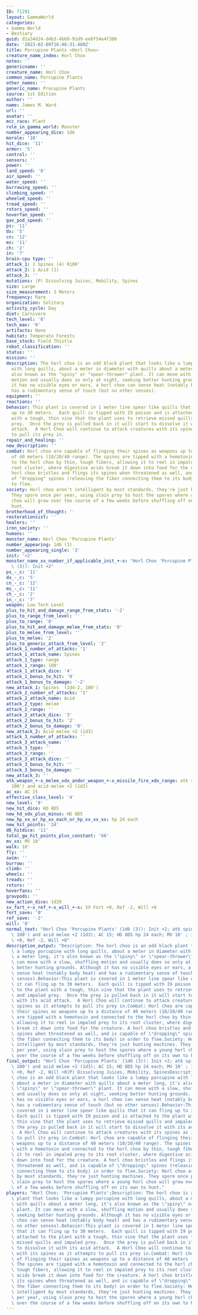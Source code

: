 ```yaml
---
ID: 71291
layout: GammaWorld
categories:
- Gamma World
- Bestiary
guid: d1a34d24-d4b3-4b60-91d9-ee8f54e4f386
date: '2023-02-09T16:46:31.480Z'
title: Porcupine Plants «Horl Choo»
creature_name_index: Horl Choo
notes: ''
genericname: ''
creature_name: Horl Choo
common_name: Porcupine Plants
other_names: ''
generic_name: Procupine Plants
source: 1st Edition
author: ''
name: James M. Ward
url: ''
avatar: ''
mcc_race: Plant
role_in_gamma_world: Monster
number_appearing_dice: 1d6
morale: '10'
hit_dice: '11'
armor: '5'
control: ''
sensors: ''
power: ''
land_speed: '8'
air_speed: ''
water_speed: ''
burrowing_speed: ''
climbing_speed: ''
wheeled_speed: ''
tread_speed: ''
rotors_speed: ''
hoverfan_speed: ''
gav_pod_speed: ''
ps: '11'
dx: '5'
cn: '12'
ms: '11'
ch: '2'
in: '7'
brain-cpu type: ''
attack_1: 1 Spines (4) R100'
attack_2: 1 Acid (1)
attack_3: ''
mutations: (P) Dissolving Juices, Mobility, Spines
size: Large
size_measurement: 3 Meters
frequency: Rare
organization: Solitary
activity_cycle: Day
diet: Carnivore
tech_level: '0'
tech_max: '0'
artifacts: None
habitat: Temperate Forests
base_stock: Field Thistle
robot_classification: ''
status: ''
mission: ''
description: The horl choo is an odd black plant that looks like a lumpy porcupine
  with long quills, about a meter in diameter with quills about a meter long, it's
  also known as the "spiny" or "spear-thrower" plant. It can move with a slow, shuffling
  motion and usually does so only at night, seeking better hunting grounds. Although
  it has no visible eyes or ears, a horl choo can sense heat (notably body heat) and
  has a rudimentary sense of touch (but no other senses).
equipment: ''
reactions: ''
behavior: This plant is covered in 1 meter line spear like quills that it can fling
  up to 30 meters.  Each quill is tipped with I9 poison and is attached to the plant
  with a tough, thin vine that the plant uses to retrieve missed quills and impaled
  prey.  Once the prey is pulled back in it will start to dissolve it with its acid
  attack.  A Horl Choo will continue to attack creatures with its spines as it attempts
  to pull its prey in.
repair_and_healing: ''
new_description: ''
combat: Horl choo are capable of flinging their spines as weapons up to a distance
  of 40 meters (10/20/40 range). The spines are tipped with a hemotoxin and connected
  to the horl choo by thin, tough fibers, allowing it to reel in impaled prey to its
  root cluster, where digestive acids break it down into food for the creature. A
  horl choo bristles and flings its spines when threatened as well, and is capable
  of "dropping" spines (releasing the fiber connecting them to its body) in order
  to flee.
society: Horl choo aren't intelligent by most standards, they're just hunting machines.
  They spore once per year, using slain prey to host the spores where a young horl
  choo will grow over the course of a few weeks before shuffling off on its own to
  hunt.
brotherhood_of_thought: ''
restorationsist: ''
healers: ''
iron_society: ''
humans: ''
monster_name: Horl Choo 'Porcupine Plants'
number_appearing: 1d6 (3)
number_appearing_single: '3'
init: '+2'
monster_name_xx_number_if_applicable_init_+-x: "Horl Choo 'Porcupine Plants' (1d6\
  \ (3)): Init +2"
ps_-_c: '11'
dx_-_c: '5'
cn_-_c: '12'
ms_-_c: '11'
ch_-_c: '2'
in_-_c: '7'
weapon: Low Tech Level
plus_to_hit_and_damage_range_from_stats: '-2'
plus_to_range_from_level: ''
plus_to_range: '0'
plus_to_hit_and_damage_melee_from_stats: '0'
plus_to_melee_from_level: ''
plus_to_melee: '2'
plus_to_generic_attack_from_level: '2'
attack_1_number_of_attacks: '1'
attack_1_attack_name: Spines
attack_1_type: range
attack_1_range: 100'
attack_1_attack_dice: '4'
attack_1_bonus_to_hit: '0'
attack_1_bonus_to_damage: '-2'
new_attack_1: Spines  (1d4-2, 100')
attack_2_number_of_attacks: '1'
attack_2_attack_name: Acid
attack_2_type: melee
attack_2_range: ''
attack_2_attack_dice: '3'
attack_2_bonus_to_hit: '2'
attack_2_bonus_to_damage: '0'
new_attack_2: Acid melee +2 (1d3)
attack_3_number_of_attacks: ''
attack_3_attack_name: ''
attack_3_type: ''
attack_3_range: ''
attack_3_attack_dice: ''
attack_3_bonus_to_hit: ''
attack_3_bonus_to_damage: ''
new_attack_3: ''
atk_weapon_+-x_melee_xdx_andor_weapon_+-x_missile_fire_xdx_range: atk spines  (1d4-2,
  100') and acid melee +2 (1d3)
ac_xx: AC 15
effective_class_level: '4'
new_level: '8'
new_hit_dice: HD 8D5
new_hd_xdx_plus_minus: HD 8D5
new_hp_xx_or_hp_xx_each_or_hp_xx_xx_xx: hp 24 each
new_hit_points: '24'
d6_hitdice: '11'
total_gw_hit_points_plus_constant: '66'
mv_xx: MV 10'
walk: 10'
fly: ''
swim: ''
burrow: ''
climb: ''
wheels: ''
treads: ''
rotors: ''
hoverfans: ''
gravpods: ''
new_action_dice: 1d20
sv_fort_+-x_ref_+-x_will_+-x: SV Fort +0, Ref -2, Will +0
fort_save: '0'
ref_save: '-2'
will: '0'
normal_text: "Horl Choo 'Porcupine Plants' (1d6 (3)): Init +2; atk spines  (1d4-2,\
  \ 100') and acid melee +2 (1d3); AC 15; HD 8D5 hp 24 each; MV 10' ; 1d20; SV Fort\
  \ +0, Ref -2, Will +0"
description_output: "Description: The horl choo is an odd black plant that looks like\
  \ a lumpy porcupine with long quills, about a meter in diameter with quills about\
  \ a meter long, it's also known as the \"spiny\" or \"spear-thrower\" plant. It\
  \ can move with a slow, shuffling motion and usually does so only at night, seeking\
  \ better hunting grounds. Although it has no visible eyes or ears, a horl choo can\
  \ sense heat (notably body heat) and has a rudimentary sense of touch (but no other\
  \ senses).Behavior:This plant is covered in 1 meter line spear like quills that\
  \ it can fling up to 30 meters.  Each quill is tipped with I9 poison and is attached\
  \ to the plant with a tough, thin vine that the plant uses to retrieve missed quills\
  \ and impaled prey.  Once the prey is pulled back in it will start to dissolve it\
  \ with its acid attack.  A Horl Choo will continue to attack creatures with its\
  \ spines as it attempts to pull its prey in.Combat: Horl choo are capable of flinging\
  \ their spines as weapons up to a distance of 40 meters (10/20/40 range). The spines\
  \ are tipped with a hemotoxin and connected to the horl choo by thin, tough fibers,\
  \ allowing it to reel in impaled prey to its root cluster, where digestive acids\
  \ break it down into food for the creature. A horl choo bristles and flings its\
  \ spines when threatened as well, and is capable of \"dropping\" spines (releasing\
  \ the fiber connecting them to its body) in order to flee.Society: Horl choo aren't\
  \ intelligent by most standards, they're just hunting machines. They spore once\
  \ per year, using slain prey to host the spores where a young horl choo will grow\
  \ over the course of a few weeks before shuffling off on its own to hunt."
final_output: "Horl Choo 'Porcupine Plants' (1d6 (3)): Init +2; atk spines  (1d4-2,\
  \ 100') and acid melee +2 (1d3); AC 15; HD 8D5 hp 24 each; MV 10' ; 1d20; SV Fort\
  \ +0, Ref -2, Will +0(P) Dissolving Juices, Mobility, SpinesDescription: The horl\
  \ choo is an odd black plant that looks like a lumpy porcupine with long quills,\
  \ about a meter in diameter with quills about a meter long, it's also known as the\
  \ \"spiny\" or \"spear-thrower\" plant. It can move with a slow, shuffling motion\
  \ and usually does so only at night, seeking better hunting grounds. Although it\
  \ has no visible eyes or ears, a horl choo can sense heat (notably body heat) and\
  \ has a rudimentary sense of touch (but no other senses).Behavior:This plant is\
  \ covered in 1 meter line spear like quills that it can fling up to 30 meters. \
  \ Each quill is tipped with I9 poison and is attached to the plant with a tough,\
  \ thin vine that the plant uses to retrieve missed quills and impaled prey.  Once\
  \ the prey is pulled back in it will start to dissolve it with its acid attack.\
  \  A Horl Choo will continue to attack creatures with its spines as it attempts\
  \ to pull its prey in.Combat: Horl choo are capable of flinging their spines as\
  \ weapons up to a distance of 40 meters (10/20/40 range). The spines are tipped\
  \ with a hemotoxin and connected to the horl choo by thin, tough fibers, allowing\
  \ it to reel in impaled prey to its root cluster, where digestive acids break it\
  \ down into food for the creature. A horl choo bristles and flings its spines when\
  \ threatened as well, and is capable of \"dropping\" spines (releasing the fiber\
  \ connecting them to its body) in order to flee.Society: Horl choo aren't intelligent\
  \ by most standards, they're just hunting machines. They spore once per year, using\
  \ slain prey to host the spores where a young horl choo will grow over the course\
  \ of a few weeks before shuffling off on its own to hunt."
players: "Horl Choo; 'Porcupine Plants';Description: The horl choo is an odd black\
  \ plant that looks like a lumpy porcupine with long quills, about a meter in diameter\
  \ with quills about a meter long, it's also known as the \"spiny\" or \"spear-thrower\"\
  \ plant. It can move with a slow, shuffling motion and usually does so only at night,\
  \ seeking better hunting grounds. Although it has no visible eyes or ears, a horl\
  \ choo can sense heat (notably body heat) and has a rudimentary sense of touch (but\
  \ no other senses).Behavior:This plant is covered in 1 meter line spear like quills\
  \ that it can fling up to 30 meters.  Each quill is tipped with I9 poison and is\
  \ attached to the plant with a tough, thin vine that the plant uses to retrieve\
  \ missed quills and impaled prey.  Once the prey is pulled back in it will start\
  \ to dissolve it with its acid attack.  A Horl Choo will continue to attack creatures\
  \ with its spines as it attempts to pull its prey in.Combat: Horl choo are capable\
  \ of flinging their spines as weapons up to a distance of 40 meters (10/20/40 range).\
  \ The spines are tipped with a hemotoxin and connected to the horl choo by thin,\
  \ tough fibers, allowing it to reel in impaled prey to its root cluster, where digestive\
  \ acids break it down into food for the creature. A horl choo bristles and flings\
  \ its spines when threatened as well, and is capable of \"dropping\" spines (releasing\
  \ the fiber connecting them to its body) in order to flee.Society: Horl choo aren't\
  \ intelligent by most standards, they're just hunting machines. They spore once\
  \ per year, using slain prey to host the spores where a young horl choo will grow\
  \ over the course of a few weeks before shuffling off on its own to hunt.|"
---
```

</br>